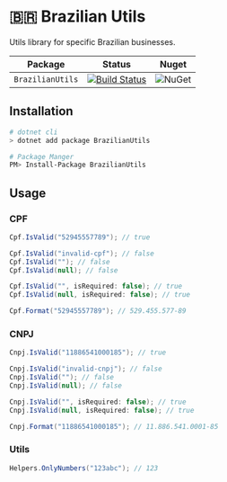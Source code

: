 # :brazil: Brazilian Utils

Utils library for specific Brazilian businesses.

| Package | Status | Nuget |
| ------- | ------ | ----- |
| `BrazilianUtils` | [![Build Status](https://travis-ci.org/brazilian-utils/dotnet.svg?branch=master)](https://travis-ci.org/brazilian-utils/dotnet)| ![NuGet](https://img.shields.io/nuget/v/BrazilianUtils.svg) |

## Installation

```sh
# dotnet cli
> dotnet add package BrazilianUtils

# Package Manger
PM> Install-Package BrazilianUtils
```


## Usage
### CPF

```csharp
Cpf.IsValid("52945557789"); // true

Cpf.IsValid("invalid-cpf"); // false
Cpf.IsValid(""); // false
Cpf.IsValid(null); // false

Cpf.IsValid("", isRequired: false); // true
Cpf.IsValid(null, isRequired: false); // true

Cpf.Format("52945557789"); // 529.455.577-89

```
### CNPJ
```csharp
Cnpj.IsValid("11886541000185"); // true

Cnpj.IsValid("invalid-cnpj"); // false
Cnpj.IsValid(""); // false
Cnpj.IsValid(null); // false

Cnpj.IsValid("", isRequired: false); // true
Cnpj.IsValid(null, isRequired: false); // true

Cnpj.Format("11886541000185"); // 11.886.541.0001-85
```
### Utils
```csharp
Helpers.OnlyNumbers("123abc"); // 123
```
